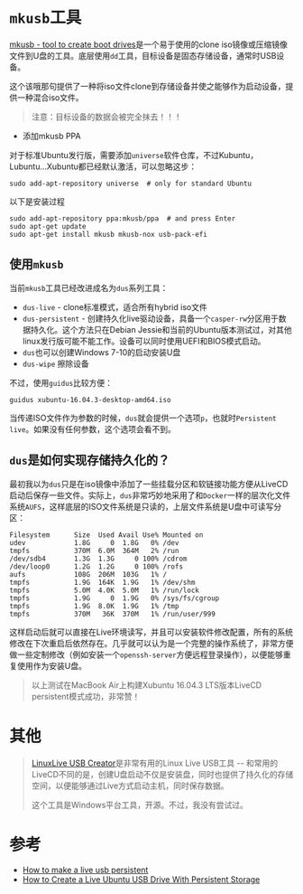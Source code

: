 # `mkusb`工具

[mkusb - tool to create boot drives](https://help.ubuntu.com/community/mkusb)是一个易于使用的clone iso镜像或压缩镜像文件到U盘的工具。底层使用`dd`工具，目标设备是固态存储设备，通常时USB设备。

这个该哦那句提供了一种将iso文件clone到存储设备并使之能够作为启动设备，提供一种混合iso文件。

> 注意：目标设备的数据会被完全抹去！！！

* 添加mkusb PPA

对于标准Ubuntu发行版，需要添加`universe`软件仓库，不过Kubuntu，Lubuntu...Xubuntu都已经默认激活，可以忽略这步：

```
sudo add-apt-repository universe  # only for standard Ubuntu
```

以下是安装过程

```
sudo add-apt-repository ppa:mkusb/ppa  # and press Enter
sudo apt-get update
sudo apt-get install mkusb mkusb-nox usb-pack-efi
```

## 使用`mkusb`

当前`mkusb`工具已经改进成名为`dus`系列工具：

* `dus-live` - clone标准模式，适合所有hybrid iso文件
* `dus-persistent` - 创建持久化live驱动设备，具备一个`casper-rw`分区用于数据持久化。这个方法只在Debian Jessie和当前的Ubuntu版本测试过，对其他linux发行版可能不能工作。设备可以同时使用UEFI和BIOS模式启动。
* `dus`也可以创建Windows 7-10的启动安装U盘
* `dus-wipe` 擦除设备

不过，使用`guidus`比较方便：

```
guidus xubuntu-16.04.3-desktop-amd64.iso
```

当传递ISO文件作为参数的时候，`dus`就会提供一个选项`p`，也就时`Persistent live`。如果没有任何参数，这个选项会看不到。

## `dus`是如何实现存储持久化的？

最初我以为`dus`只是在iso镜像中添加了一些挂载分区和软链接功能方便从LiveCD启动后保存一些文件。实际上，`dus`非常巧妙地采用了和`Docker`一样的层次化文件系统`AUFS`，这样底层的ISO文件系统是只读的，上层文件系统是U盘中可读写分区：

```
Filesystem      Size  Used Avail Use% Mounted on
udev            1.8G     0  1.8G   0% /dev
tmpfs           370M  6.0M  364M   2% /run
/dev/sdb4       1.3G  1.3G     0 100% /cdrom
/dev/loop0      1.2G  1.2G     0 100% /rofs
aufs            108G  206M  103G   1% /
tmpfs           1.9G  164K  1.9G   1% /dev/shm
tmpfs           5.0M  4.0K  5.0M   1% /run/lock
tmpfs           1.9G     0  1.9G   0% /sys/fs/cgroup
tmpfs           1.9G  8.0K  1.9G   1% /tmp
tmpfs           370M   36K  370M   1% /run/user/999
```

这样启动后就可以直接在Live环境读写，并且可以安装软件修改配置，所有的系统修改在下次重启后依然存在。几乎就可以认为是一个完整的操作系统了，非常方便做一些定制修改（例如安装一个`openssh-server`方便远程登录操作），以便能够重复使用作为安装U盘。

> 以上测试在MacBook Air上构建Xubuntu 16.04.3 LTS版本LiveCD persistent模式成功，非常赞！

# 其他

> [LinuxLive USB Creator](http://www.linuxliveusb.com/en/home)是非常有用的Linux Live USB工具 -- 和常用的LiveCD不同的是，创建U盘启动不仅是安装盘，同时也提供了持久化的存储空间，以便能够通过Live方式启动主机，同时保存数据。
>
> 这个工具是Windows平台工具，开源。不过，我没有尝试过。

# 参考

* [How to make a live usb persistent](https://askubuntu.com/questions/772744/how-to-make-a-live-usb-persistent)
* [How to Create a Live Ubuntu USB Drive With Persistent Storage](https://www.howtogeek.com/howto/14912/create-a-persistent-bootable-ubuntu-usb-flash-drive/)